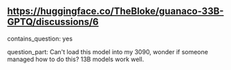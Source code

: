 ## https://huggingface.co/TheBloke/guanaco-33B-GPTQ/discussions/6

contains_question: yes

question_part: Can't load this model into my 3090, wonder if someone managed how to do this? 13B models work well.